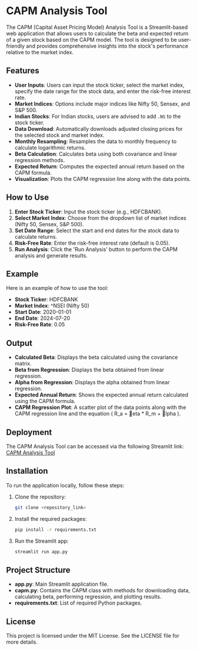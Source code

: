 
# CAPM Analysis Tool

The CAPM (Capital Asset Pricing Model) Analysis Tool is a Streamlit-based web application that allows users to calculate the beta and expected return of a given stock based on the CAPM model. The tool is designed to be user-friendly and provides comprehensive insights into the stock's performance relative to the market index.

## Features

- **User Inputs**: Users can input the stock ticker, select the market index, specify the date range for the stock data, and enter the risk-free interest rate.
- **Market Indices**: Options include major indices like Nifty 50, Sensex, and S&P 500.
- **Indian Stocks**: For Indian stocks, users are advised to add `.NS` to the stock ticker.
- **Data Download**: Automatically downloads adjusted closing prices for the selected stock and market index.
- **Monthly Resampling**: Resamples the data to monthly frequency to calculate logarithmic returns.
- **Beta Calculation**: Calculates beta using both covariance and linear regression methods.
- **Expected Return**: Computes the expected annual return based on the CAPM formula.
- **Visualization**: Plots the CAPM regression line along with the data points.

## How to Use

1. **Enter Stock Ticker**: Input the stock ticker (e.g., HDFCBANK).
2. **Select Market Index**: Choose from the dropdown list of market indices (Nifty 50, Sensex, S&P 500).
3. **Set Date Range**: Select the start and end dates for the stock data to calculate returns.
4. **Risk-Free Rate**: Enter the risk-free interest rate (default is 0.05).
5. **Run Analysis**: Click the 'Run Analysis' button to perform the CAPM analysis and generate results.

## Example

Here is an example of how to use the tool:

- **Stock Ticker**: HDFCBANK
- **Market Index**: ^NSEI (Nifty 50)
- **Start Date**: 2020-01-01
- **End Date**: 2024-07-20
- **Risk-Free Rate**: 0.05

## Output

- **Calculated Beta**: Displays the beta calculated using the covariance matrix.
- **Beta from Regression**: Displays the beta obtained from linear regression.
- **Alpha from Regression**: Displays the alpha obtained from linear regression.
- **Expected Annual Return**: Shows the expected annual return calculated using the CAPM formula.
- **CAPM Regression Plot**: A scatter plot of the data points along with the CAPM regression line and the equation \( R_a = eta * R_m + lpha \).

## Deployment

The CAPM Analysis Tool can be accessed via the following Streamlit link: [CAPM Analysis Tool](<Your Streamlit Deployment Link>)

## Installation

To run the application locally, follow these steps:

1. Clone the repository:
    ```bash
    git clone <repository_link>
    ```
2. Install the required packages:
    ```bash
    pip install -r requirements.txt
    ```
3. Run the Streamlit app:
    ```bash
    streamlit run app.py
    ```

## Project Structure

- **app.py**: Main Streamlit application file.
- **capm.py**: Contains the CAPM class with methods for downloading data, calculating beta, performing regression, and plotting results.
- **requirements.txt**: List of required Python packages.

## License

This project is licensed under the MIT License. See the LICENSE file for more details.

